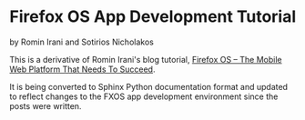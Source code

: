 # Firefox OS App Development Tutorial

by Romin Irani and Sotirios Nicholakos 

This is a derivative of Romin Irani's blog tutorial,
[Firefox OS – The Mobile Web Platform That Needs To Succeed](http://rominirani.com/2013/07/23/firefox-os-the-mobile-web-platform-that-needs-to-succeed/).

It is being converted to Sphinx Python documentation format and updated to
reflect changes to the FXOS app development environment since the posts were
written.
